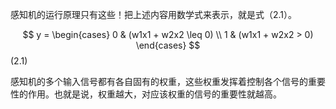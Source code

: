 感知机的运行原理只有这些！把上述内容用数学式来表示，就是式（2.1）。

$$ 
y = 
\begin{cases} 
0 & (w1x1 + w2x2 \leq 0) \\ 
1 & (w1x1 + w2x2 > 0) 
\end{cases} 
$$ (2.1)

感知机的多个输入信号都有各自固有的权重，这些权重发挥着控制各个信号的重要性的作用。也就是说，权重越大，对应该权重的信号的重要性就越高。